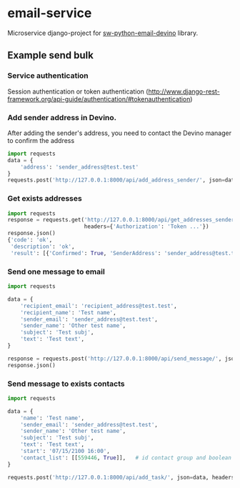 # email-service
Microservice django-project for [sw-python-email-devino](https://github.com/telminov/sw-python-email-devino) library.

## Example send bulk

### Service authentication
Session authentication or token authentication (http://www.django-rest-framework.org/api-guide/authentication/#tokenauthentication)

### Add sender address in Devino.
After adding the sender's address, you need to contact the Devino manager to confirm the address

```python
import requests
data = {
    'address': 'sender_address@test.test'
}
requests.post('http://127.0.0.1:8000/api/add_address_sender/', json=data, headers={'Authorization': 'Token ...'})
```

### Get exists addresses
```python
import requests
response = requests.get('http://127.0.0.1:8000/api/get_addresses_sender/',
                        headers={'Authorization': 'Token ...'})
response.json()
{'code': 'ok',
 'description': 'ok',
 'result': [{'Confirmed': True, 'SenderAddress': 'sender_address@test.test'}]}


```

### Send one message to email

```python
import requests

data = {
    'recipient_email': 'recipient_address@test.test',
    'recipient_name': 'Test name',
    'sender_email': 'sender_address@test.test', 
    'sender_name': 'Other test name', 
    'subject': 'Test subj', 
    'text': 'Test text', 
}

response = requests.post('http://127.0.0.1:8000/api/send_message/', json=data, headers={'Authorization': 'Token ...'})
response.json()
```

### Send message to exists contacts

```python
import requests

data = {
    'name': 'Test name',
    'sender_email': 'sender_address@test.test',
    'sender_name': 'Other test name',
    'subject': 'Test subj',
    'text': 'Test text',
    'start': '07/15/2100 16:00',
    'contact_list': [[559446, True]],   # id contact group and boolean value include or not include a group in the bulk
}

requests.post('http://127.0.0.1:8000/api/add_task/', json=data, headers={'Authorization': 'Token ...'})
```
